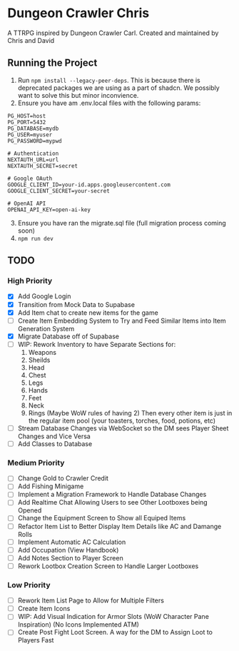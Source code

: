 # Dungeon Crawler Chris
A TTRPG inspired by Dungeon Crawler Carl.
Created and maintained by Chris and David

## Running the Project
1. Run `npm install --legacy-peer-deps`. This is because there is deprecated packages we are using as a part of shadcn. We possibly want to solve this but minor inconvience.
2. Ensure you have am .env.local files with the following params:
```
PG_HOST=host
PG_PORT=5432
PG_DATABASE=mydb
PG_USER=myuser
PG_PASSWORD=mypwd

# Authentication
NEXTAUTH_URL=url
NEXTAUTH_SECRET=secret

# Google OAuth
GOOGLE_CLIENT_ID=your-id.apps.googleusercontent.com
GOOGLE_CLIENT_SECRET=your-secret

# OpenAI API
OPENAI_API_KEY=open-ai-key
```
3. Ensure you have ran the migrate.sql file (full migration process coming soon)
4. `npm run dev`

## TODO

### High Priority
- [X] Add Google Login
- [X] Transition from Mock Data to Supabase
- [X] Add Item chat to create new items for the game
- [ ] Create Item Embedding System to Try and Feed Similar Items into Item Generation System
- [X] Migrate Database off of Supabase
- [ ] WIP: Rework Inventory to have Separate Sections for:
    1. Weapons
	2. Sheilds
	3. Head
	4. Chest
	5. Legs
	6. Hands
	7. Feet
	8. Neck
	9. Rings (Maybe WoW rules of having 2)
	Then every other item is just in the regular item pool (your toasters, torches, food, potions, etc) 
- [ ] Stream Database Changes via WebSocket so the DM sees Player Sheet Changes and Vice Versa
- [ ] Add Classes to Database

### Medium Priority
- [ ] Change Gold to Crawler Credit
- [ ] Add Fishing Minigame
- [ ] Implement a Migration Framework to Handle Database Changes
- [ ] Add Realtime Chat Allowing Users to see Other Lootboxes being Opened
- [ ] Change the Equipment Screen to Show all Equiped Items
- [ ] Refactor Item List to Better Display Item Details like AC and Damange Rolls
- [ ] Implement Automatic AC Calculation
- [ ] Add Occupation (View Handbook)
- [ ] Add Notes Section to Player Screen
- [ ] Rework Lootbox Creation Screen to Handle Larger Lootboxes

### Low Priority
- [ ] Rework Item List Page to Allow for Multiple Filters
- [ ] Create Item Icons
- [ ] WIP: Add Visual Indication for Armor Slots (WoW Character Pane Inspiration) (No Icons Implemented ATM)
- [ ] Create Post Fight Loot Screen. A way for the DM to Assign Loot to Players Fast